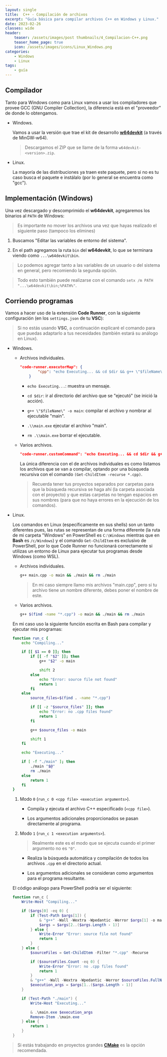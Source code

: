 ```yaml
---
layout: single
title:  C++ - Compilación de archivos
excerpt: "Guía básica para compilar archivos C++ en Windows y Linux."
date: 2023-02-26
classes: wide
header:
    teaser: /assets/images/post thumbnails/4_Compilacion-C++.png
    teaser_home_page: true
    icon: /assets/images/icons/Linux_Windows.png
categories:
    - Windows
    - Linux
tags:
    - guía
---
```


## Compilador

Tanto para Windows como para Linux vamos a usar los compiladores que provee GCC (GNU Compiler Collection), la diferencia está en el "proveedor" de donde lo obtengamos.

- Windows.

    Vamos a usar la versión que trae el kit de desarrollo [**w64devkit**](https://github.com/skeeto/w64devkit/releases) (a través de MinGW-w64).

    > Descargamos el ZIP que se llame de la forma `w64devkit-<version>.zip`.

- Linux.

    La mayoría de las distribuciones ya traen este paquete, pero si no es tu caso busca el paquete e instálalo (por lo general se encuentra como "gcc").

## Implementación (Windows)

Una vez descargado y descomprimido el **w64devkit**, agregaremos los binarios al `PATH` de Windows:

> Es importante no mover los archivos una vez que hayas realizado el siguiente paso (tampoco los elimines)

1. Buscamos "Editar las variables de entorno del sistema".

2. En el path agregamos la ruta `bin` del **w64devkit**, lo que se terminara viendo como `...\w64devkit\bin`.

> Lo podemos agregar tanto a las variables de un usuario o del sistema en general, pero recomiendo la segunda opción.

> Todo esto también puede realizarse con el comando `setx /m PATH "...\w64devkit\bin;%PATH%"`.

## Corriendo programas

Vamos a hacer uso de la extensión **Code Runner**, con la siguiente configuración (en los `settings.json` de tu **VSC**):

> Si no estás usando **VSC**, a continuación explicaré el comando para que puedas adaptarlo a tus necesidades (también estará su análogo en Linux).

- Windows.

    - Archivos individuales.

        ```JSON
        "code-runner.executorMap": {
                "cpp": "echo Executing... && cd $dir && g++ \"$fileName\" -o main && .\\main.exe && rm .\\main.exe"
            }
        ```

        - `echo Executing...`: muestra un mensaje.

        - `cd $dir`: ir al directorio del archivo que se "ejecutó" (se inició la acción).

        - `g++ \"$fileName\" -o main`: compilar el archivo y nombrar al ejecutable "main".

        - `.\\main.exe` ejecutar el archivo "main".

        - `rm .\\main.exe` borrar el ejecutable.

    - Varios archivos.

        ```JSON
        "code-runner.customCommand": "echo Executing... && cd $dir && g++ (Get-ChildItem -recurse *.cpp) -o main && .\\main.exe && rm .\\main.exe"
        ```

        La única diferencia con el de archivos individuales es como listamos los archivos que se van a compilar, optando por una búsqueda recursiva con el comando `(Get-ChildItem -recurse *.cpp)`.

        > Recuerda tener tus proyectos separados por carpetas para que la búsqueda recursiva se haga ahí (la carpeta asociada con el proyecto) y que estas carpetas no tengan espacios en sus nombres (para que no haya errores en la ejecución de los comandos).

- Linux.

    Los comandos en Linux (específicamente en sus shells) son un tanto diferentes pues, las rutas se representan de una forma diferente (la ruta de mi carpeta "Windows" en PowerShell es `C:\Windows` mientras que en **Bash** es `/c/Windows`) y el comando `Get-ChildItem` es exclusivo de PowerShell, por lo que Code Runner no funcionará correctamente si utilizas un entorno de Linux para ejecutar tus programas desde Windows (como WSL).

    - Archivos individuales.

        ```BASH
        g++ main.cpp -o main && ./main && rm ./main
        ```

        > En mi caso siempre llamo mis archivos "main.cpp", pero si tu archivo tiene un nombre diferente, debes poner el nombre de este.

    - Varios archivos.

        ```BASH
        g++ $(find -name "*.cpp") -o main && ./main && rm ./main
        ```

    En mi caso uso la siguiente función escrita en Bash para compilar y ejecutar mis programas:

    ```BASH
    function run_c {
        echo "Compiling..."

        if [[ $1 == 0 ]]; then
            if [[ -f "$2" ]]; then
                g++ "$2" -o main

                shift 2
            else
                echo "Error: source file not found"
                return 1
            fi
        else
            source_files=$(find . -name "*.cpp")

            if [[ -z "$source_files" ]]; then
                echo "Error: no .cpp files found"
                return 1
            fi

            g++ $source_files -o main

            shift 1
        fi

        echo "Executing..."

        if [ -f "./main" ]; then
            ./main "$@"
            rm ./main
        else
            return 1
        fi
    }
    ```

    1. Modo `0` (`run_c 0 <cpp file> <execution arguments>`).

        - Compila y ejecuta el archivo C++ especificado (`<cpp file>`).

        - Los argumentos adicionales proporcionados se pasan directamente al programa.

    2. Modo `1` (`run_c 1 <execution arguments>`).

        > Realmente este es el modo que se ejecuta cuando el primer argumento no es `"0"`.

        - Realiza la búsqueda automática y compilación de todos los archivos `.cpp` en el directorio actual.

        - Los argumentos adicionales se consideran como argumentos para el programa resultante.

    El código análogo para PowerShell podría ser el siguiente:

    ```PowerShell
    function run_c {
        Write-Host "Compiling..."

        if ($args[0] -eq 0) {
            if (Test-Path $args[1]) {
                & "g++" -Wall -Wextra -Wpedantic -Werror $args[1] -o main
                $args = $args[2..($args.Length - 1)]
            } else {
                Write-Error "Error: source file not found"
                return 1
            }
        } else {
            $sourceFiles = Get-ChildItem -Filter "*.cpp" -Recurse

            if ($sourceFiles.Count -eq 0) {
                Write-Error "Error: no .cpp files found"
                return 1
            }
            & "g++" -Wall -Wextra -Wpedantic -Werror $sourceFiles.FullName -o main
            $execution_args = $args[1..($args.Length - 1)]
        }

        if (Test-Path "./main") {
            Write-Host "Executing..."

            & .\main.exe $execution_args
            Remove-Item .\main.exe
        } else {
            return 1
        }
    }
    ```

> Si estás trabajando en proyectos grandes [**CMake**](https://cmake.org) es la opción recomendada.
